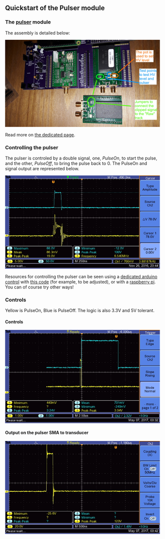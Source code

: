 ## Quickstart of the Pulser module

### The [pulser](/tobo/) module

The assembly is detailed below:

![](/tobo/images/QS_tobo.jpg)

Read more on [the dedicated page](/tobo/).

### Controlling the pulser

The pulser is controled by a double signal, one, _PulseOn_, to start the pulse, and the other, _PulseOff_, to bring the pulse back to 0. The PulseOn and signal output are represented below.

![](/tobo/images/TEK0008.JPG)

Resources for controlling the pulser can be seen using a [dedicated arduino control](/oneeye/) with [this code](/oneeye/oneye_pulser.ino) (for example, to be adjusted), or with a [raspberry pi](/tomtom/20170506-RPiAndTobo.md). You can of course try other ways!


### Controls

Yellow is PulseOn, Blue is PulseOff. The logic is also 3.3V and 5V tolerant.


#### Controls

![](/tobo/images/2017/TEK0007.JPG)

#### Output on the pulser SMA to transducer

![](/tobo/images/2017/TEK0009.JPG)

